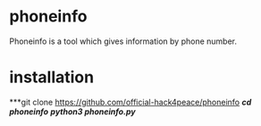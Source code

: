 # phoneinfo
Phoneinfo is a tool which gives information by phone number.
# installation
***git clone https://github.com/official-hack4peace/phoneinfo
***cd phoneinfo***
***python3 phoneinfo.py***
